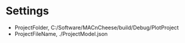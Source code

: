 # Settings
- ProjectFolder, C:/Software/MACnCheese/build/Debug/PlotProject
- ProjectFileName, ./ProjectModel.json
